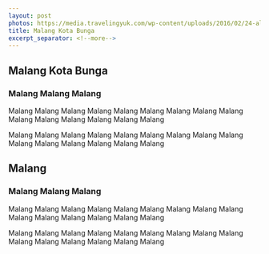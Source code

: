 ```yaml
---
layout: post
photos: https://media.travelingyuk.com/wp-content/uploads/2016/02/24-alun2-kota.jpg
title: Malang Kota Bunga
excerpt_separator: <!--more-->
---
```

<section id="advanced-features">
	<div class="features-row">
	    <div class="container">
	        <div class="row">
	            <div class="col-12">
	                <amp-img class="advanced-feature-img-left wow fadeInRight" src="https://cdn.idntimes.com/content-images/community/2017/08/216185-tugu-balaikota-malang-b65f7e27028bdb901ebf81a900aef0f4_600x400.jpg" width="640" height="347" layout="responsive" alt=""></amp-img>
	                <div class="wow fadeInLeft">
	                    <h2>Malang Kota Bunga</h2>
	                    <h3>Malang Malang Malang</h3>
	                    <p>Malang Malang Malang Malang Malang Malang Malang Malang Malang Malang Malang Malang Malang Malang Malang</p>
	                    <p>Malang Malang Malang Malang Malang Malang Malang Malang Malang Malang Malang Malang Malang Malang Malang</p>
	                </div>
	            </div>
	        </div>
	    </div>
	</div>
</section>
<!--more-->
<section id="advanced-features">
	<div class="features-row section-bg">
	    <div class="container">
	        <div class="row">
	            <div class="col-12">
	                <amp-img class="advanced-feature-img-right wow fadeInRight" src="https://media.travelingyuk.com/wp-content/uploads/2016/02/24-alun2-kota.jpg" width="640" height="347" layout="responsive" alt=""></amp-img>
	                <div class="wow fadeInLeft">
	                    <h2>Malang</h2>
	                    <h3>Malang Malang Malang</h3>
	                    <p>Malang Malang Malang Malang Malang Malang Malang Malang Malang Malang Malang Malang Malang Malang Malang</p>
	                    <p>Malang Malang Malang Malang Malang Malang Malang Malang Malang Malang Malang Malang Malang Malang Malang</p>
	                </div>
	            </div>
	        </div>
	    </div>
	</div>
</section>